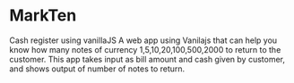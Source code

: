 # MarkTen
Cash register using vanillaJS
A web app using Vanilajs that can help you know how many notes of currency 1,5,10,20,100,500,2000 to return to the customer. This app takes input as bill amount and cash given by customer, and shows output of number of notes to return.
